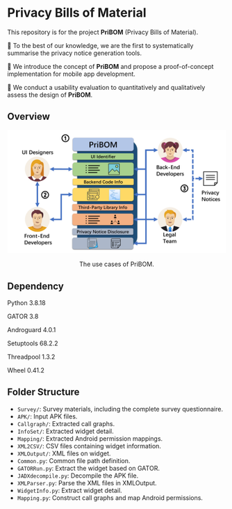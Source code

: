 # Privacy Bills of Material

This repository is for the project **PriBOM** (Privacy Bills of Material). 

🚀 To the best of our knowledge, we are the first to systematically summarise the privacy notice generation tools.

🚀 We introduce the concept of **PriBOM** and propose a proof-of-concept implementation for mobile app development.

🚀 We conduct a usability evaluation to quantitatively and qualitatively assess the design of **PriBOM**.  

## Overview

<img title="" src="./Img/PriBOM_use_cases.jpg" alt="" data-align="center">
<p align="center">
The use cases of PriBOM.
</p>

<!-- <img title="" src="./overview_img/PriBOM_overview.png" alt="" data-align="center">
<p align="center">
An overview of PriBOM in the practical usage scenario.
</p> -->

## Dependency

Python 3.8.18

GATOR 3.8

Androguard 4.0.1

Setuptools 68.2.2

Threadpool 1.3.2

Wheel 0.41.2

## Folder Structure

- `Survey/`: Survey materials, including the complete survey questionnaire.
- `APK/`: Input APK files.
- `Callgraph/`: Extracted call graphs.
- `InfoSet/`: Extracted widget detail.
- `Mapping/`: Extracted Android permission mappings.
- `XML2CSV/`: CSV files containing widget information.
- `XMLOutput/`: XML files on widget.
- `Common.py`: Common file path definition.
- `GATORRun.py`: Extract the widget based on GATOR. 
- `JADXdecompile.py`: Decompile the APK file.
- `XMLParser.py`: Parse the XML files in XMLOutput.
- `WidgetInfo.py`: Extract widget detail.
- `Mapping.py`: Construct call graphs and map Android permissions.